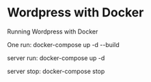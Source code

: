 # Wordpress with Docker
Running Wordpress with Docker

One run:
docker-compose up -d --build

server run:
docker-compose up -d

server stop:
docker-compose stop
